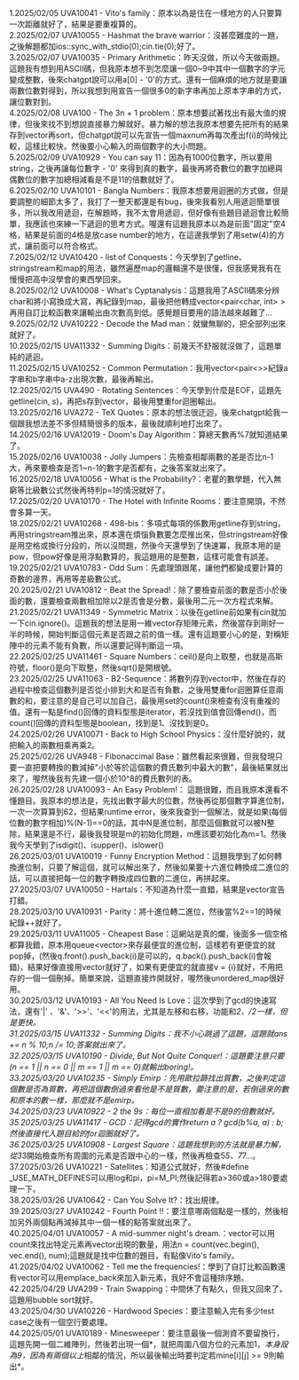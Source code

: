 1.2025/02/05 UVA10041 - Vito's family：原本以為是住在一樣地方的人只要算一次距離就好了，結果是要重複算的。   
2.2025/02/07 UVA10055 - Hashmat the brave warrior：沒甚麼難度的一題，之後解題都加ios::sync_with_stdio(0);cin.tie(0);好了。  
3.2025/02/07 UVA10035 - Primary Arithmetic：昨天沒做，所以今天做兩題。這題我有想到用ASCII碼，但我原本想不到怎麼讓一個0~9中其中一個數字的字元變成整數，後來chatgpt說可以用a\[0\] - '0'的方式。還有一個麻煩的地方就是要讓兩數位數對得到，所以我想到用宣告一個很多0的新字串再加上原本字串的方式，讓位數對到。  
4.2025/02/08 UVA100 - The 3n + 1 problem：原本想要試著找出有最大值的規律，但後來找不到想說直接暴力解就好。暴力解的想法我原本想要先把所有的結果存到vector再sort，但chatgpt說可以先宣告一個maxnum再每次產出f(i)的時候比較，這樣比較快。然後要小心輸入的兩個數字的大小問題。  
5.2025/02/09 UVA10929 - You can say 11：因為有1000位數字，所以要用string，之後再讓每位數字 - '0' 來得到真的數字，最後再將奇數位的數字加總與偶數位的數字加總相減看是不是11的倍數就好了。  
6.2025/02/10 UVA10101 - Bangla Numbers：我原本想要用迴圈的方式做，但是要調整的細節太多了，我打了一整天都還是有bug，後來我看別人用遞迴簡單很多，所以我改用遞迴，在解題時，我不太會用遞迴，但好像有些題目遞迴會比較簡單，我應該也來練一下遞迴的思考方式。喔還有這題我原本以為是前面"固定"空4格，結果是前面的4格是放case number的地方，在這邊我學到了用setw(4)的方式，讓前面可以符合格式。  
7.2025/02/12 UVA10420 - list of Conquests：今天學到了getline、stringstream和map的用法，雖然遍歷map的邏輯還不是很懂，但我感覺我有在慢慢把高中沒學會的東西學回來。  
8.2025/02/12 UVA10008 - What's Cyptanalysis：這題我用了ASCII碼來分辨char和將小寫換成大寫，再紀錄到map，最後把他轉成vector<pair<char, int> >再用自訂比較函數來讓輸出由次數高到低。感覺題目要用的語法越來越難了...  
9.2025/02/12 UVA10222 - Decode the Mad man：就蠻無聊的，把全部列出來就好了。  
10.2025/02/15 UVA11332 - Summing Digits：前幾天不舒服就沒做了，這題單純的遞迴。  
11.2025/02/15 UVA10252 - Common Permutation：我用vector<pair<>>紀錄a字串和b字串中a-z出現次數，最後再輸出。  
12.2025/02/15 UVA490 - Rotating Sentences：今天學到什麼是EOF，這題先getline(cin, s)，再把s存到vector，最後用雙重for迴圈輸出。  
13.2025/02/16 UVA272 - TeX Quotes：原本的想法很迂迴，後來chatgpt給我一個跟我想法差不多但精簡很多的版本，最後就順利地打出來了。  
14.2025/02/16 UVA12019 - Doom's Day Algorithm：算總天數再%7就知道結果了。  
15.2025/02/16 UVA10038 - Jolly Jumpers：先檢查相鄰兩數的差是否比n-1大，再來要檢查是否1\~n-1的數字是否都有，之後答案就出來了。  
16.2025/02/18 UVA10056 - What is the Probability?：老瞿的數學題，代入無窮等比級數公式然後再特判p=1的情況就好了。  
17.2025/02/20 UVA10170 - The Hotel with Infinite Rooms：要注意開頭，不然會多算一天。  
18.2025/02/21 UVA10268 - 498-bis：多項式每項的係數用getline存到string，再用stringstream推出來，原本還在煩惱負數要怎麼推出來，但stringstream好像是用空格或換行分段的，所以沒問題，然後今天還學到了快速冪，我原本用的是pow，但pow好像是用浮點數算的，我這題用的是整數，這樣可能會有誤差。  
19.2025/02/21 UVA10783 - Odd Sum：先處理頭跟尾，讓他們都變成要計算的奇數的邊界，再用等差級數公式。  
20.2025/02/21 UVA10812 - Beat the Spread!：除了要檢查前面的數是否小於後面的數，還要檢查兩數相加除以2是否會是分數，最後用二元一次方程式來解。  
21.2025/02/21 UVA11349 - Symmetric Matrix：以後在getline前如果有cin就加一下cin.ignore()。這題我的想法是用一維vector存矩陣元素，然後當存到剛好一半的時候，開始判斷這個元素是否跟之前的值一樣。還有這題要小心的是，對稱矩陣中的元素不能有負數，所以還要記得判斷這一項。  
22.2025/02/25 UVA11461 - Square Numbers：ceil()是向上取整，也就是高斯符號，floor()是向下取整，然後sqrt()是開根號。  
23.2025/02/25 UVA11063 - B2-Sequence：將數列存到vector中，然後在存的過程中檢查這個數列是否從小排到大和是否有負數，之後用雙重for迴圈算任意兩數的和，要注意的是自己可以加自己，最後用set的count()來檢查有沒有重複的值。還有一點是find()回傳的資料型態是iterator，若沒找到值會回傳end()，而count()回傳的資料型態是boolean，找到是1、沒找到是0。  
24.2025/02/26 UVA10071 - Back to High School Physics：沒什麼好說的，就把輸入的兩數相乘再乘2。  
25.2025/02/26 UVA948 - Fibonaccimal Base：雖然看起來很難，但我發現只要一直把要轉換的數減掉"小於等於這個數的費氏數列中最大的數"，最後結果就出來了，喔然後我有先建一個小於10^8的費氏數列的表。  
26.2025/02/28 UVA10093 - An Easy Problem!： 這題很難，而且我原本還看不懂題目。我原本的想法是，先找出數字最大的位數，然後再從那個數字算進位制，一次一次算算到62，但結果runtime error，後來我查到一個解法，就是如果(每個位數的數字相加)%(N-1)==0的話，其中N是進位制，那麼這個數就可以被N整除，結果還是不行，最後我發現是m的初始化問題，m應該要初始化為m=1。然後我今天學到了isdigit()、isupper()、islower()  
26.2025/03/01 UVA10019 - Funny Encryption Method：這題我學到了如何轉換進位制，只要了解這個，就可以解出來了，然後如果要十六進位轉換成二進位的話，可以直接把每一位的數字轉換成四位數的二進位，再拼起來。  
27.2025/03/07 UVA10050 - Hartals：不知道為什麼一直錯，結果是vector宣告打錯。  
28.2025/03/10 UVA10931 - Parity：將十進位轉二進位，然後當%2==1的時候紀錄++就好了。  
29.2025/03/11 UVA11005 - Cheapest Base：這網站是真的爛，後面多一個空格都算我錯，原本用queue<vector<int>>來存最便宜的進位制，這樣若有更便宜的就pop掉，(然後q.front().push_back(i)是可以的，q.back().push_back(i)會報錯)，結果好像直接用vector就好了，如果有更便宜的就直接v = {i}就好，不用把存的一個一個刪掉。簡單來說，這題直接炸開就好，喔然後unordered_map很好用。  
30.2025/03/12 UVA10193 - All You Need Is Love：這次學到了gcd的快速寫法，還有'|' 、'&'、'>>'、'<<'的用法，尤其是左移和右移，功能和*2、/2一樣，但是更快。  
31.2025/03/15 UVA11332 - Summing Digits：我不小心跳過了這題，這題就ans += n % 10;n /= 10;答案就出來了。  
32.2025/03/15 UVA10190 - Divide, But Not Quite Conquer!：這題要注意只要(n == 1 || n == 0 || m == 1 || m == 0)就輸出boring!。  
33.2025/03/20 UVA10235 - Simply Emirp：先用歐拉篩找出質數，之後判定這個數是否為質數，再把這個數倒過來看他是不是質數，要注意的是，若倒過來的數和原本的數一樣，那麼就不是emirp。  
34.2025/03/23 UVA10922 - 2 the 9s：每位一直相加看是不是9的倍數就好。  
35.2025/03/25 UVA11417 - GCD：記得gcd的實作return a ? gcd(b%a, a) : b;然後直接代入題目給的for迴圈就好了。  
36.2025/03/25 UVA10908 - Largest Square：這題我想到的方法就是暴力解，從3*3開始檢查所有周圍的元素是否跟中心的一樣，然後再檢查5*5、7*7…。  
37.2025/03/26 UVA10221 - Satellites：知道公式就好，然後#define _USE_MATH_DEFINES可以用log和pi，pi=M_PI;然後記得若a>360或a>180要處理一下。  
38.2025/03/26 UVA10642 - Can You Solve It?：找出規律。  
39.2025/03/27 UVA10242 - Fourth Point !!：要注意哪兩個點是一樣的，然後相加另外兩個點再減掉其中一個一樣的點答案就出來了。    
40.2025/04/01 UVA10057 - A mid-summer night's dream.：vector可以用count來找出特定元素再vector出現的數量，用法n = count(vec.begin(), vec.end(), num);這題就是找中位數的題目，有點像Vito's family。  
41.2025/04/02 UVA10062 - Tell me the frequencies!：學到了自訂比較函數還有vector可以用emplace_back來加入新元素，我好不會這種排序題。  
42.2025/04/29 UVA299 - Train Swapping：中間休了有點久，但我又回來了，這題用bubble sort就好。  
43.2025/04/30 UVA10226 - Hardwood Species：要注意輸入完有多少test case之後有一個空行要處理。  
44.2025/05/01 UVA10189 - Minesweeper：要注意最後一個測資不要留換行，這題先開一個二維陣列，然後若出現一個*，就把周圍八個方位的元素加1，*本身設為9，因為有兩個以上*相鄰的情況，所以最後輸出時要判定若mine\[i\]\[j\] >= 9則輸出*。  
